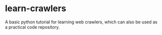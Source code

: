 # learn-crawlers
A basic python tutorial for learning web crawlers, which can also be used as a practical code repository.
